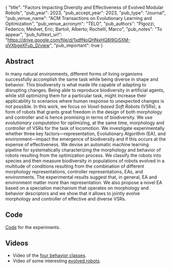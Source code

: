 {
  "title": "Factors Impacting Diversity and Effectiveness of Evolved Modular Robots",
  "pub_year": 2023,
  "pub_accept_year": 2023,
  "pub_type": "Journal",
  "pub_venue_name": "ACM Transactions on Evolutionary Learning and Optimization",
  "pub_venue_acronym": "TELO",
  "pub_authors": "Pigozzi, Federico; Medvet, Eric; Bartoli, Alberto; Rochelli, Marco",
  "pub_notes": "To appear",
  "pub_fulltext_url": "https://drive.google.com/file/d/1xdfNoQHNxHQ8l9GiSXM-qVXbgeXFub_D/view",
  "pub_important": true
}

## Abstract
In many natural environments, different forms of living organisms successfully accomplish the same task while being diverse in shape and behavior. This biodiversity is what made life capable of adapting to disrupting changes. Being able to reproduce biodiversity in artificial agents, while still optimizing them for a particular task, might increase their applicability to scenarios where human response to unexpected changes is not possible. In this work, we focus on *Voxel-based Soft Robots* (VSRs), a form of robots that grants great freedom in the design of both morphology and controller and is hence promising in terms of biodiversity. We use *evolutionary computation* for optimizing, at the same time, morphology and controller of VSRs for the task of locomotion. We investigate experimentally whether three key factors—representation, Evolutionary Algorithm (EA), and environment—impact the emergence of biodiversity and if this occurs at the expense of effectiveness. We devise an automatic machine learning pipeline for systematically characterizing the morphology and behavior of robots resulting from the optimization process. We classify the robots into species and then measure biodiversity in populations of robots evolved in a multitude of conditions resulting from the combination of different morphology representations, controller representations, EAs, and environments. The experimental results suggest that, in general, EA and environment matter more than representation. We also propose a novel EA based on a speciation mechanism that operates on morphology and behavior descriptors and we show that it allows to jointly evolve morphology and controller of effective and diverse VSRs.

## Code

[Code](https://github.com/pigozzif/VSRBiodiversity) for the experiments.

## Videos

- Video of the [four behavior classes](https://youtu.be/tuD8scZ88Xc).
- Video of some interesting [evolved robots](https://youtu.be/_kblILsfivw).